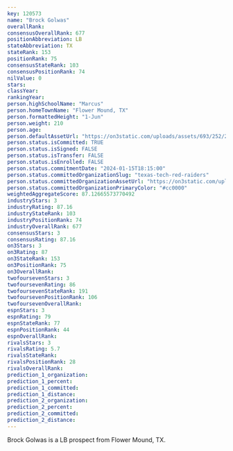 ```yaml
---
key: 120573
name: "Brock Golwas"
overallRank: 
consensusOverallRank: 677
positionAbbreviation: LB
stateAbbreviation: TX
stateRank: 153
positionRank: 75
consensusStateRank: 103
consensusPositionRank: 74
nilValue: 0
stars: 
classYear: 
rankingYear: 
person.highSchoolName: "Marcus"
person.homeTownName: "Flower Mound, TX"
person.formattedHeight: "1-Jun"
person.weight: 210
person.age: 
person.defaultAssetUrl: "https://on3static.com/uploads/assets/693/252/252693.png"
person.status.isCommitted: TRUE
person.status.isSigned: FALSE
person.status.isTransfer: FALSE
person.status.isEnrolled: FALSE
person.status.commitmentDate: "2024-01-15T18:15:00"
person.status.committedOrganizationSlug: "texas-tech-red-raiders"
person.status.committedOrganizationAssetUrl: "https://on3static.com/uploads/assets/272/150/150272.svg"
person.status.committedOrganizationPrimaryColor: "#cc0000"
weightedAggregateScore: 87.12665573770492
industryStars: 3
industryRating: 87.16
industryStateRank: 103
industryPositionRank: 74
industryOverallRank: 677
consensusStars: 3
consensusRating: 87.16
on3Stars: 3
on3Rating: 87
on3StateRank: 153
on3PositionRank: 75
on3OverallRank: 
twofoursevenStars: 3
twofoursevenRating: 86
twofoursevenStateRank: 191
twofoursevenPositionRank: 106
twofoursevenOverallRank: 
espnStars: 3
espnRating: 79
espnStateRank: 77
espnPositionRank: 44
espnOverallRank: 
rivalsStars: 3
rivalsRating: 5.7
rivalsStateRank: 
rivalsPositionRank: 28
rivalsOverallRank: 
prediction_1_organization: 
prediction_1_percent: 
prediction_1_committed: 
prediction_1_distance: 
prediction_2_organization: 
prediction_2_percent: 
prediction_2_committed: 
prediction_2_distance: 
---
```

Brock Golwas is a LB prospect from Flower Mound, TX.